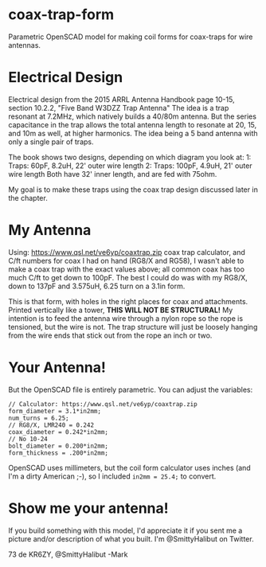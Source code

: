 # coax-trap-form
Parametric OpenSCAD model for making coil forms for coax-traps for wire antennas.

# Electrical Design
Electrical design from the 2015 ARRL Antenna Handbook 
page 10-15, section 10.2.2, "Five Band W3DZZ Trap Antenna"
The idea is a trap resonant at 7.2MHz, which natively builds a 40/80m
antenna. But the series capacitance in the trap allows the total antenna
length to resonate at 20, 15, and 10m as well, at higher harmonics.
The idea being a 5 band antenna with only a single pair of traps.

The book shows two designs, depending on which diagram you look at:
1: Traps: 60pF, 8.2uH, 22' outer wire length
2: Traps: 100pF, 4.9uH, 21' outer wire length
Both have 32' inner length, and are fed with 75ohm.

My goal is to make these traps using the coax trap design discussed
later in the chapter.

# My Antenna
Using: https://www.qsl.net/ve6yp/coaxtrap.zip coax trap calculator, 
and C/ft numbers for coax I had on hand (RG8/X and RG58), I wasn't
able to make a coax trap with the exact values above; all common coax has
too much C/ft to get down to 100pF.  The best I could do was with my 
RG8/X, down to 137pF and 3.575uH, 6.25 turn on a 3.1in form.

This is that form, with holes in the right places for coax and attachments.
Printed vertically like a tower, **THIS WILL NOT BE STRUCTURAL!**
My intention is to feed the antenna wire through a nylon rope so the 
rope is tensioned, but the wire is not.  The trap structure will just be loosely
hanging from the wire ends that stick out from the rope an inch or two.

# Your Antenna!
But the OpenSCAD file is entirely parametric. You can adjust the variables:
```
// Calculator: https://www.qsl.net/ve6yp/coaxtrap.zip
form_diameter = 3.1*in2mm;
num_turns = 6.25;
// RG8/X, LMR240 = 0.242
coax_diameter = 0.242*in2mm;
// No 10-24
bolt_diameter = 0.200*in2mm;
form_thickness = .200*in2mm;
```
OpenSCAD uses millimeters, but the coil form calculator uses inches (and I'm
a dirty American ;-), so I included `in2mm = 25.4;` to convert.

# Show me your antenna!
If you build something with this model, I'd appreciate it if you sent me
a picture and/or description of what you built.  I'm @SmittyHalibut on Twitter.

73 de KR6ZY, @SmittyHalibut
-Mark
